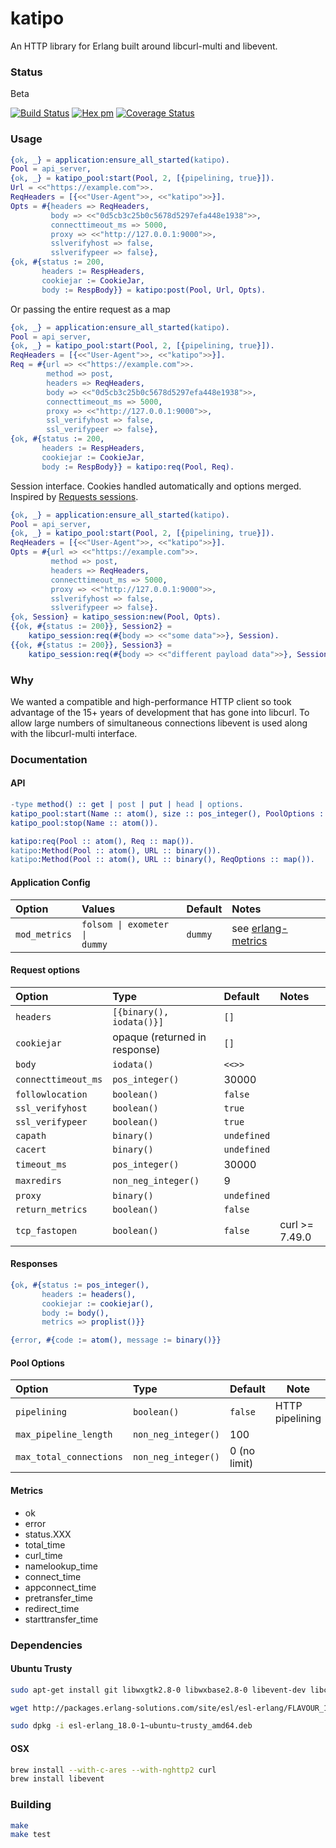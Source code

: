katipo
=====

An HTTP library for Erlang built around libcurl-multi and libevent.

### Status

Beta

[![Build Status][travis_ci_image]][travis_ci]
[![Hex pm](http://img.shields.io/hexpm/v/katipo.svg?style=flat)](https://hex.pm/packages/katipo)
[![Coverage Status](https://coveralls.io/repos/github/puzza007/katipo/badge.svg?branch=master)](https://coveralls.io/github/puzza007/katipo?branch=master)

### Usage

```erlang
{ok, _} = application:ensure_all_started(katipo).
Pool = api_server,
{ok, _} = katipo_pool:start(Pool, 2, [{pipelining, true}]).
Url = <<"https://example.com">>.
ReqHeaders = [{<<"User-Agent">>, <<"katipo">>}].
Opts = #{headers => ReqHeaders,
         body => <<"0d5cb3c25b0c5678d5297efa448e1938">>,
         connecttimeout_ms => 5000,
         proxy => <<"http://127.0.0.1:9000">>,
         sslverifyhost => false,
         sslverifypeer => false},
{ok, #{status := 200,
       headers := RespHeaders,
       cookiejar := CookieJar,
       body := RespBody}} = katipo:post(Pool, Url, Opts).
```

Or passing the entire request as a map

```erlang
{ok, _} = application:ensure_all_started(katipo).
Pool = api_server,
{ok, _} = katipo_pool:start(Pool, 2, [{pipelining, true}]).
ReqHeaders = [{<<"User-Agent">>, <<"katipo">>}].
Req = #{url => <<"https://example.com">>.
        method => post,
        headers => ReqHeaders,
        body => <<"0d5cb3c25b0c5678d5297efa448e1938">>,
        connecttimeout_ms => 5000,
        proxy => <<"http://127.0.0.1:9000">>,
        ssl_verifyhost => false,
        ssl_verifypeer => false},
{ok, #{status := 200,
       headers := RespHeaders,
       cookiejar := CookieJar,
       body := RespBody}} = katipo:req(Pool, Req).
```

Session interface. Cookies handled automatically and options merged. Inspired by [Requests sessions](http://docs.python-requests.org/en/latest/user/advanced/#session-objects).

```erlang
{ok, _} = application:ensure_all_started(katipo).
Pool = api_server,
{ok, _} = katipo_pool:start(Pool, 2, [{pipelining, true}]).
ReqHeaders = [{<<"User-Agent">>, <<"katipo">>}].
Opts = #{url => <<"https://example.com">>.
         method => post,
         headers => ReqHeaders,
         connecttimeout_ms => 5000,
         proxy => <<"http://127.0.0.1:9000">>,
         sslverifyhost => false,
         sslverifypeer => false}.
{ok, Session} = katipo_session:new(Pool, Opts).
{{ok, #{status := 200}}, Session2} =
    katipo_session:req(#{body => <<"some data">>}, Session).
{{ok, #{status := 200}}, Session3} =
    katipo_session:req(#{body => <<"different payload data">>}, Session2).
```

### Why

We wanted a compatible and high-performance HTTP client so took
advantage of the 15+ years of development that has gone into libcurl.
To allow large numbers of simultaneous connections libevent is used
along with the libcurl-multi interface.

### Documentation

#### API

```erlang
-type method() :: get | post | put | head | options.
katipo_pool:start(Name :: atom(), size :: pos_integer(), PoolOptions :: proplist()).
katipo_pool:stop(Name :: atom()).

katipo:req(Pool :: atom(), Req :: map()).
katipo:Method(Pool :: atom(), URL :: binary()).
katipo:Method(Pool :: atom(), URL :: binary(), ReqOptions :: map()).

```

#### Application Config
| Option | Values | Default | Notes |
|:-------|:-------|:--------|:------|
| `mod_metrics` | <code>folsom &#124; exometer &#124; dummy</code> | `dummy` | see [erlang-metrics](https://github.com/benoitc/erlang-metrics) |

#### Request options

| Option              | Type                            | Default           | Notes             |
|:--------------------|:------------------------------- |:----------------- |:----------------- |
| `headers`           | `[{binary(), iodata()}]`        | `[]`              |                   |
| `cookiejar`         | opaque (returned in response)   | `[]`              |                   |
| `body`              | `iodata()`                      | `<<>>`            |                   |
| `connecttimeout_ms` | `pos_integer()`                 | 30000             |                   |
| `followlocation`    | `boolean()`                     | `false`           |                   |
| `ssl_verifyhost`    | `boolean()`                     | `true`            |                   |
| `ssl_verifypeer`    | `boolean()`                     | `true`            |                   |
| `capath`            | `binary()`                      | `undefined`       |                   |
| `cacert`            | `binary()`                      | `undefined`       |                   |
| `timeout_ms`        | `pos_integer()`                 | 30000             |                   |
| `maxredirs`         | `non_neg_integer()`             | 9                 |                   |
| `proxy`             | `binary()`                      | `undefined`       |                   |
| `return_metrics`    | `boolean()`                     | `false`           |                   |
| `tcp_fastopen`      | `boolean()`                     | `false`           | curl >= 7.49.0    |

#### Responses

```erlang
{ok, #{status := pos_integer(),
       headers := headers(),
       cookiejar := cookiejar(),
       body := body(),
       metrics => proplist()}}

{error, #{code := atom(), message := binary()}}
```

#### Pool Options

| Option                  | Type                 | Default           | Note                                   |
|:------------------------|:---------------------|:----------------- |----------------------------------------|
| `pipelining`            | `boolean()`          | `false`           | HTTP pipelining                        |
| `max_pipeline_length`   | `non_neg_integer()`  | 100               |                                        |
| `max_total_connections` | `non_neg_integer()`  | 0 (no limit)      |                                        |

#### Metrics

* ok
* error
* status.XXX
* total_time
* curl_time
* namelookup_time
* connect_time
* appconnect_time
* pretransfer_time
* redirect_time
* starttransfer_time

### Dependencies

#### Ubuntu Trusty

```sh
sudo apt-get install git libwxgtk2.8-0 libwxbase2.8-0 libevent-dev libcurl4-openssl-dev libcurl4-openssl-dev

wget http://packages.erlang-solutions.com/site/esl/esl-erlang/FLAVOUR_1_esl/esl-erlang_18.0-1~ubuntu~trusty_amd64.deb

sudo dpkg -i esl-erlang_18.0-1~ubuntu~trusty_amd64.deb
```

#### OSX

```sh
brew install --with-c-ares --with-nghttp2 curl
brew install libevent
```

### Building

```sh
make
make test
```

[travis_ci]: https://travis-ci.org/puzza007/katipo
[travis_ci_image]: https://travis-ci.org/puzza007/katipo.png
